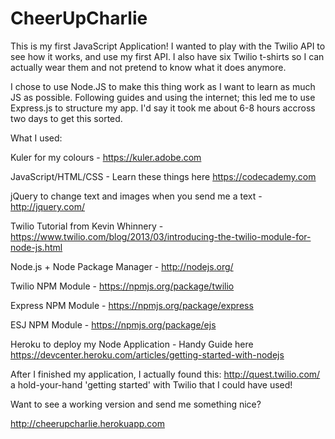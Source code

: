 CheerUpCharlie
==============

This is my first JavaScript Application!
I wanted to play with the Twilio API to see how it works, and use my first API. I also have six Twilio t-shirts so I can actually wear them and not pretend to know what it does anymore.

I chose to use Node.JS to make this thing work as I want to learn as much JS as possible.
Following guides and using the internet; this led me to use Express.js to structure my app. 
I'd say it took me about 6-8 hours accross two days to get this sorted.

What I used:

Kuler for my colours - https://kuler.adobe.com

JavaScript/HTML/CSS - Learn these things here https://codecademy.com

jQuery to change text and images when you send me a text - http://jquery.com/

Twilio Tutorial from Kevin Whinnery - https://www.twilio.com/blog/2013/03/introducing-the-twilio-module-for-node-js.html

Node.js + Node Package Manager - http://nodejs.org/

Twilio NPM Module - https://npmjs.org/package/twilio

Express NPM Module - https://npmjs.org/package/express

ESJ NPM Module - https://npmjs.org/package/ejs

Heroku to deploy my Node Application - Handy Guide here https://devcenter.heroku.com/articles/getting-started-with-nodejs


After I finished my application, I actually found this: http://quest.twilio.com/ a hold-your-hand 'getting started' with Twilio that I could have used!


Want to see a working version and send me something nice?

http://cheerupcharlie.herokuapp.com



